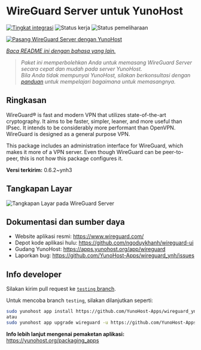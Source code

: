 <!--
N.B.: README ini dibuat secara otomatis oleh <https://github.com/YunoHost/apps/tree/master/tools/readme_generator>
Ini TIDAK boleh diedit dengan tangan.
-->

# WireGuard Server untuk YunoHost

[![Tingkat integrasi](https://dash.yunohost.org/integration/wireguard.svg)](https://ci-apps.yunohost.org/ci/apps/wireguard/) ![Status kerja](https://ci-apps.yunohost.org/ci/badges/wireguard.status.svg) ![Status pemeliharaan](https://ci-apps.yunohost.org/ci/badges/wireguard.maintain.svg)

[![Pasang WireGuard Server dengan YunoHost](https://install-app.yunohost.org/install-with-yunohost.svg)](https://install-app.yunohost.org/?app=wireguard)

*[Baca README ini dengan bahasa yang lain.](./ALL_README.md)*

> *Paket ini memperbolehkan Anda untuk memasang WireGuard Server secara cepat dan mudah pada server YunoHost.*  
> *Bila Anda tidak mempunyai YunoHost, silakan berkonsultasi dengan [panduan](https://yunohost.org/install) untuk mempelajari bagaimana untuk memasangnya.*

## Ringkasan

WireGuard® is fast and modern VPN that utilizes state-of-the-art cryptography. It aims to be faster, simpler, leaner, and more useful than IPsec. It intends to be considerably more performant than OpenVPN. WireGuard is designed as a general purpose VPN.

This package includes an administration interface for WireGuard, which makes it more of a VPN server. Even though WireGuard can be peer-to-peer, this is not how this package configures it.


**Versi terkirim:** 0.6.2~ynh3

## Tangkapan Layar

![Tangkapan Layar pada WireGuard Server](./doc/screenshots/screenshot.png)

## Dokumentasi dan sumber daya

- Website aplikasi resmi: <https://www.wireguard.com/>
- Depot kode aplikasi hulu: <https://github.com/ngoduykhanh/wireguard-ui>
- Gudang YunoHost: <https://apps.yunohost.org/app/wireguard>
- Laporkan bug: <https://github.com/YunoHost-Apps/wireguard_ynh/issues>

## Info developer

Silakan kirim pull request ke [`testing` branch](https://github.com/YunoHost-Apps/wireguard_ynh/tree/testing).

Untuk mencoba branch `testing`, silakan dilanjutkan seperti:

```bash
sudo yunohost app install https://github.com/YunoHost-Apps/wireguard_ynh/tree/testing --debug
atau
sudo yunohost app upgrade wireguard -u https://github.com/YunoHost-Apps/wireguard_ynh/tree/testing --debug
```

**Info lebih lanjut mengenai pemaketan aplikasi:** <https://yunohost.org/packaging_apps>

